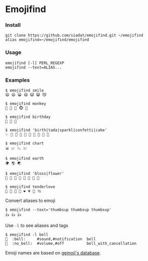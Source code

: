 # Emojifind

### Install

    git clone https://github.com/siadat/emojifind.git ~/emojifind
    alias emojifind=~/emojifind/emojifind

### Usage

    emojifind [-l] PERL_REGEXP
    emojifind --text=ALIAS...

### Examples

    $ emojifind smile
    😄 😃 😀 😅 😺 😸 😼

    $ emojifind monkey
    🙈 🙉 🙊 🐵 🐒

    $ emojifind birthday
    🎁 🎈 🎂

    $ emojifind 'birth|tada|sparkl|confetti|cake'
    ✨ 💖 🎇 🎁 🎉 🎊 🎈 🍥 🎂 🍰

    $ emojifind chart
    📊 📈 📉 💹

    $ emojifind earth
    🌍 🌎 🌏

    $ emojifind 'bloss|flower'
    💐 🌸 🌷 🌹 🌻 🌼 🎴 💮

    $ emojifind tenderlove
    💛 💙 💜 💚 ❤️ 💗 💓 💘

Convert aliases to emoji

    $ emojifind --text='thumbsup thumbsup thumbsup'
    👍 👍 👍

Use `-l` to see aliases and tags

    $ emojifind -l bell
    🔔  :bell:     #sound,#notification  bell
    🔕  :no_bell:  #volume,#off          bell_with_cancellation

Emoji names are based on [gemoji's database](https://github.com/github/gemoji/blob/master/db/emoji.json).
